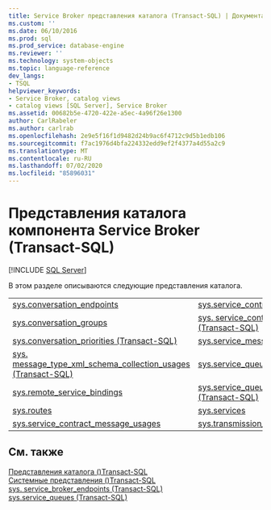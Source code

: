 ```yaml
---
title: Service Broker представления каталога (Transact-SQL) | Документация Майкрософт
ms.custom: ''
ms.date: 06/10/2016
ms.prod: sql
ms.prod_service: database-engine
ms.reviewer: ''
ms.technology: system-objects
ms.topic: language-reference
dev_langs:
- TSQL
helpviewer_keywords:
- Service Broker, catalog views
- catalog views [SQL Server], Service Broker
ms.assetid: 00682b5e-4720-422e-a5ec-4a96f26e1300
author: CarlRabeler
ms.author: carlrab
ms.openlocfilehash: 2e9e5f16f1d9482d24b9ac6f4712c9d5b1edb106
ms.sourcegitcommit: f7ac1976d4bfa224332edd9ef2f4377a4d55a2c9
ms.translationtype: MT
ms.contentlocale: ru-RU
ms.lasthandoff: 07/02/2020
ms.locfileid: "85896031"
---
```

# <a name="service-broker-catalog-views-transact-sql"></a>Представления каталога компонента Service Broker (Transact-SQL)
[!INCLUDE [SQL Server](../../includes/applies-to-version/sqlserver.md)]

  В этом разделе описываются следующие представления каталога.  
  
|||  
|-|-|  
|[sys.conversation_endpoints](../../relational-databases/system-catalog-views/sys-conversation-endpoints-transact-sql.md)|[sys.service_contract_usages](../../relational-databases/system-catalog-views/sys-service-contract-usages-transact-sql.md)|  
|[sys.conversation_groups](../../relational-databases/system-catalog-views/sys-conversation-groups-transact-sql.md)|[sys. service_contracts &#40;Transact-SQL&#41;](../../relational-databases/system-catalog-views/sys-service-contracts-transact-sql.md)|  
|[sys.conversation_priorities (Transact-SQL)](../../relational-databases/system-catalog-views/sys-conversation-priorities-transact-sql.md)|[sys.service_message_types](../../relational-databases/system-catalog-views/sys-service-message-types-transact-sql.md)|  
|[sys. message_type_xml_schema_collection_usages &#40;Transact-SQL&#41;](../../relational-databases/system-catalog-views/sys-message-type-xml-schema-collection-usages-transact-sql.md)|[sys.service_queue_usages](../../relational-databases/system-catalog-views/sys-service-queue-usages-transact-sql.md)|  
|[sys.remote_service_bindings](../../relational-databases/system-catalog-views/sys-remote-service-bindings-transact-sql.md)|[sys.service_queues (Transact-SQL)](../../relational-databases/system-catalog-views/sys-service-queues-transact-sql.md)|  
|[sys.routes](../../relational-databases/system-catalog-views/sys-routes-transact-sql.md)|[sys.services](../../relational-databases/system-catalog-views/sys-services-transact-sql.md)|  
|[sys.service_contract_message_usages](../../relational-databases/system-catalog-views/sys-service-contract-message-usages-transact-sql.md)|[sys.transmission_queue](../../relational-databases/system-catalog-views/sys-transmission-queue-transact-sql.md)|  
  
## <a name="see-also"></a>См. также  
 [Представления каталога &#40;&#41;Transact-SQL](../../relational-databases/system-catalog-views/catalog-views-transact-sql.md)   
 [Системные представления &#40;&#41;Transact-SQL](https://msdn.microsoft.com/library/35a6161d-7f43-4e00-bcd3-3091f2015e90)   
 [sys. service_broker_endpoints &#40;Transact-SQL&#41;](../../relational-databases/system-catalog-views/sys-service-broker-endpoints-transact-sql.md)   
 [sys.service_queues (Transact-SQL)](../../relational-databases/system-catalog-views/sys-service-queues-transact-sql.md)  
  
  
